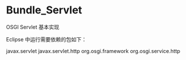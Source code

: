 # Bundle_Servlet
OSGI Servlet 基本实现

Eclipse 中运行需要依赖的包如下：

javax.servlet
javax.servlet.http
org.osgi.framework
org.osgi.service.http



